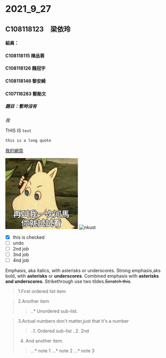 # 2021_9_27

## C108118123　梁依玲

#### 組員：
#### C108118115 陳品蓉
#### C108118126 魏冠宇
#### C108118146 黎安綺
#### C107118283 鄭勛文

##### 題目：暫時沒有
*我*

THIS IS `text`

```
this is a long quote
```

[我的網頁](https://www.nkust.edu.tw/)

![8888](https://github.com/haixiao10/2021_9_27/blob/main/8888.jpg)
![nkust](https://camo.githubusercontent.com/e533e65dceda64bfe36cb9bbb8f28c8a28477ca5215e8a02e6020f3378975b1e/68747470733a2f2f7777772e6e6b7573742e6564752e74772f7661722f66696c652f302f313030302f696d672f3531332f3138323531333839372e706e67)


- [x] this is checked
- [ ] undo
- [ ] 2nd job
- [ ] 3nd job
- [ ] 4nd job

Emphasis, aka italics, with asterisks or underscores.
Strong emphasis,aks bold, wtih **asterisks** or **underscores**.
Combined emphasis with **asterisks and underscores**.
Strikethrough use two tildes.~~Seratch this~~.

> 1.First ordered list item

> 2.Another item
>> ..* Unordered sub-list.

> 3.Actual numbers don't matter,just that it's a number
>> ..1. Ordered sub-list
>> ..2. 2nd
> 4. And another item.
>> ...* note 1
>> ...* note 2
>> ...* note 3
>> 
